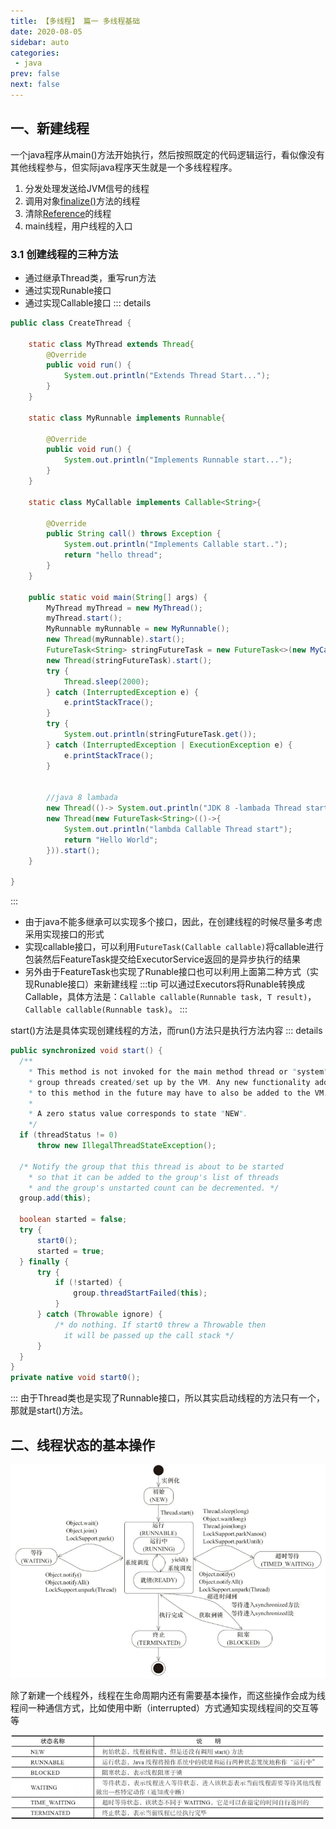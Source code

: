 ```yaml
---
title: 【多线程】 篇一 多线程基础
date: 2020-08-05
sidebar: auto
categories:
 - java
prev: false
next: false
---
```



## 一、新建线程
一个java程序从main()方法开始执行，然后按照既定的代码逻辑运行，看似像没有其他线程参与，但实际java程序天生就是一个多线程程序。
1. 分发处理发送给JVM信号的线程
2. 调用对象[finalize()](../jvm/garbage.html#二、判断可触及性)方法的线程
3. 清除[Reference](../jvm/garbage.html#三、引用)的线程
4. main线程，用户线程的入口

### 3.1 创建线程的三种方法
- 通过继承Thread类，重写run方法
- 通过实现Runable接口
- 通过实现Callable接口
::: details 
```java
public class CreateThread {

    static class MyThread extends Thread{
        @Override
        public void run() {
            System.out.println("Extends Thread Start...");
        }
    }

    static class MyRunnable implements Runnable{

        @Override
        public void run() {
            System.out.println("Implements Runnable start...");
        }
    }

    static class MyCallable implements Callable<String>{

        @Override
        public String call() throws Exception {
            System.out.println("Implements Callable start..");
            return "hello thread";
        }
    }

    public static void main(String[] args) {
        MyThread myThread = new MyThread();
        myThread.start();
        MyRunnable myRunnable = new MyRunnable();
        new Thread(myRunnable).start();
        FutureTask<String> stringFutureTask = new FutureTask<>(new MyCallable());
        new Thread(stringFutureTask).start();
        try {
            Thread.sleep(2000);
        } catch (InterruptedException e) {
            e.printStackTrace();
        }
        try {
            System.out.println(stringFutureTask.get());
        } catch (InterruptedException | ExecutionException e) {
            e.printStackTrace();
        }


        //java 8 lambada
        new Thread(()-> System.out.println("JDK 8 -lambada Thread start")).start();
        new Thread(new FutureTask<String>(()->{
            System.out.println("lambda Callable Thread start");
            return "Hello World";
        })).start();
    }

}
```
:::




- 由于java不能多继承可以实现多个接口，因此，在创建线程的时候尽量多考虑采用实现接口的形式
- 实现callable接口，可以利用`FutureTask(Callable callable)`将callable进行包装然后FeatureTask提交给ExecutorService返回的是异步执行的结果
- 另外由于FeatureTask也实现了Runable接口也可以利用上面第二种方式（实现Runable接口）来新建线程
:::tip
可以通过Executors将Runable转换成Callable，具体方法是：`Callable callable(Runnable task, T result)`， `Callable callable(Runnable task)`。
:::

start()方法是具体实现创建线程的方法，而run()方法只是执行方法内容
::: details
```java
public synchronized void start() {
  /**
    * This method is not invoked for the main method thread or "system"
    * group threads created/set up by the VM. Any new functionality added
    * to this method in the future may have to also be added to the VM.
    *
    * A zero status value corresponds to state "NEW".
    */
  if (threadStatus != 0)
      throw new IllegalThreadStateException();

  /* Notify the group that this thread is about to be started
    * so that it can be added to the group's list of threads
    * and the group's unstarted count can be decremented. */
  group.add(this);

  boolean started = false;
  try {
      start0();
      started = true;
  } finally {
      try {
          if (!started) {
              group.threadStartFailed(this);
          }
      } catch (Throwable ignore) {
          /* do nothing. If start0 threw a Throwable then
            it will be passed up the call stack */
      }
  }
}
private native void start0();
```
:::
由于Thread类也是实现了Runnable接口，所以其实启动线程的方法只有一个，那就是start()方法。

## 二、线程状态的基本操作
![线程状态改变](./img/ThreadStatusChange.png)

除了新建一个线程外，线程在生命周期内还有需要基本操作，而这些操作会成为线程间一种通信方式，比如使用中断（interrupted）方式通知实现线程间的交互等等

![线程状态](./img/ThreadStatus.png)